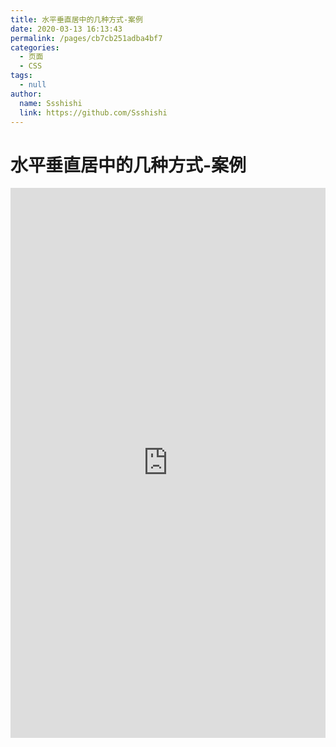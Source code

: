 ```yaml
---
title: 水平垂直居中的几种方式-案例
date: 2020-03-13 16:13:43
permalink: /pages/cb7cb251adba4bf7
categories: 
  - 页面
  - CSS
tags: 
  - null
author: 
  name: Ssshishi
  link: https://github.com/Ssshishi
---
```

# 水平垂直居中的几种方式-案例

<iframe height="880" style="width: 100%;" scrolling="no" title="水平垂直居中的几种方式" src="https://codepen.io/Ssshishi/embed/poJLeYv?height=880&theme-id=light&default-tab=result" frameborder="no" allowtransparency="true" allowfullscreen="true">
  See the Pen <a href='https://codepen.io/Ssshishi/pen/poJLeYv'>水平垂直居中的几种方式</a> by Ssshishi
  (<a href='https://codepen.io/Ssshishi'>@Ssshishi</a>) on <a href='https://codepen.io'>CodePen</a>.
</iframe>


